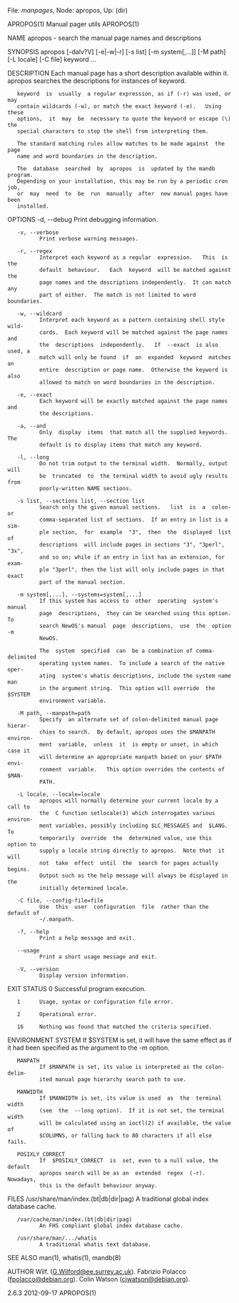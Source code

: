 File: *manpages*,  Node: apropos,  Up: (dir)

APROPOS(1)                    Manual pager utils                    APROPOS(1)



NAME
       apropos - search the manual page names and descriptions

SYNOPSIS
       apropos  [-dalv?V] [-e|-w|-r] [-s list] [-m system[,...]] [-M path] [-L
       locale] [-C file] keyword ...

DESCRIPTION
       Each manual page has a short description available within it.   apropos
       searches the descriptions for instances of keyword.

       keyword  is  usually  a regular expression, as if (-r) was used, or may
       contain wildcards (-w), or match the exact keyword (-e).   Using  these
       options,  it  may  be  necessary to quote the keyword or escape (\) the
       special characters to stop the shell from interpreting them.

       The standard matching rules allow matches to be made against  the  page
       name and word boundaries in the description.

       The  database  searched  by  apropos  is  updated by the mandb program.
       Depending on your installation, this may be run by a periodic cron job,
       or  may  need  to  be  run  manually  after  new manual pages have been
       installed.

OPTIONS
       -d, --debug
              Print debugging information.

       -v, --verbose
              Print verbose warning messages.

       -r, --regex
              Interpret each keyword as a regular  expression.   This  is  the
              default  behaviour.   Each  keyword  will be matched against the
              page names and the descriptions independently.  It can match any
              part of either.  The match is not limited to word boundaries.

       -w, --wildcard
              Interpret each keyword as a pattern containing shell style wild‐
              cards.  Each keyword will be matched against the page names  and
              the  descriptions  independently.   If  --exact  is also used, a
              match will only be found  if  an  expanded  keyword  matches  an
              entire  description or page name.  Otherwise the keyword is also
              allowed to match on word boundaries in the description.

       -e, --exact
              Each keyword will be exactly matched against the page names  and
              the descriptions.

       -a, --and
              Only  display  items  that match all the supplied keywords.  The
              default is to display items that match any keyword.

       -l, --long
              Do not trim output to the terminal width.  Normally, output will
              be  truncated  to  the terminal width to avoid ugly results from
              poorly-written NAME sections.

       -s list, --sections list, --section list
              Search only the given manual sections.   list  is  a  colon-  or
              comma-separated list of sections.  If an entry in list is a sim‐
              ple section,  for  example  "3",  then  the  displayed  list  of
              descriptions  will include pages in sections "3", "3perl", "3x",
              and so on; while if an entry in list has an extension, for exam‐
              ple "3perl", then the list will only include pages in that exact
              part of the manual section.

       -m system[,...], --systems=system[,...]
              If this system has access to  other  operating  system's  manual
              page  descriptions,  they can be searched using this option.  To
              search NewOS's manual  page  descriptions,  use  the  option  -m
              NewOS.

              The  system  specified  can  be a combination of comma-delimited
              operating system names.  To include a search of the native oper‐
              ating  system's whatis descriptions, include the system name man
              in the argument string.  This option will override  the  $SYSTEM
              environment variable.

       -M path, --manpath=path
              Specify  an alternate set of colon-delimited manual page hierar‐
              chies to search.  By default, apropos uses the $MANPATH environ‐
              ment  variable,  unless  it  is empty or unset, in which case it
              will determine an appropriate manpath based on your $PATH  envi‐
              ronment  variable.   This option overrides the contents of $MAN‐
              PATH.

       -L locale, --locale=locale
              apropos will normally determine your current locale by a call to
              the  C function setlocale(3) which interrogates various environ‐
              ment variables, possibly including $LC_MESSAGES and  $LANG.   To
              temporarily  override  the  determined value, use this option to
              supply a locale string directly to apropos.  Note that  it  will
              not  take  effect  until  the  search for pages actually begins.
              Output such as the help message will always be displayed in  the
              initially determined locale.

       -C file, --config-file=file
              Use  this  user  configuration  file  rather than the default of
              ~/.manpath.

       -?, --help
              Print a help message and exit.

       --usage
              Print a short usage message and exit.

       -V, --version
              Display version information.

EXIT STATUS
       0      Successful program execution.

       1      Usage, syntax or configuration file error.

       2      Operational error.

       16     Nothing was found that matched the criteria specified.

ENVIRONMENT
       SYSTEM If $SYSTEM is set, it will have the same effect  as  if  it  had
              been specified as the argument to the -m option.

       MANPATH
              If $MANPATH is set, its value is interpreted as the colon-delim‐
              ited manual page hierarchy search path to use.

       MANWIDTH
              If $MANWIDTH is set, its value is used  as  the  terminal  width
              (see  the  --long option).  If it is not set, the terminal width
              will be calculated using an ioctl(2) if available, the value  of
              $COLUMNS, or falling back to 80 characters if all else fails.

       POSIXLY_CORRECT
              If  $POSIXLY_CORRECT  is  set, even to a null value, the default
              apropos search will be as an  extended  regex  (-r).   Nowadays,
              this is the default behaviour anyway.

FILES
       /usr/share/man/index.(bt|db|dir|pag)
              A traditional global index database cache.

       /var/cache/man/index.(bt|db|dir|pag)
              An FHS compliant global index database cache.

       /usr/share/man/.../whatis
              A traditional whatis text database.

SEE ALSO
       man(1), whatis(1), mandb(8)

AUTHOR
       Wilf. (G.Wilford@ee.surrey.ac.uk).
       Fabrizio Polacco (fpolacco@debian.org).
       Colin Watson (cjwatson@debian.org).



2.6.3                             2012-09-17                        APROPOS(1)
